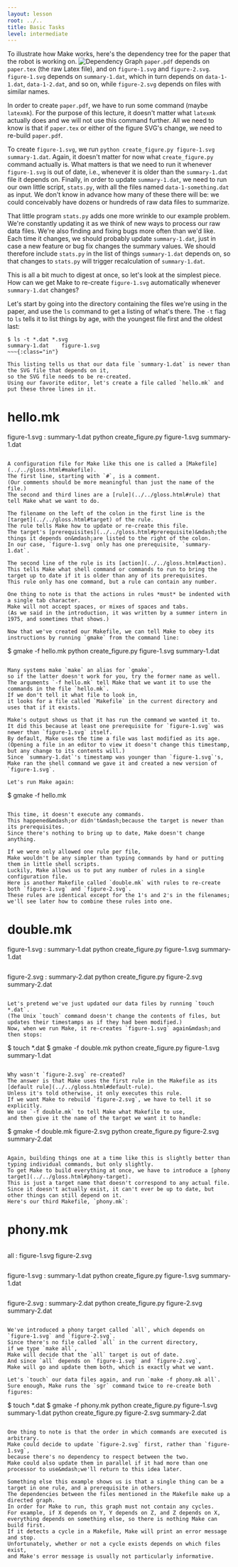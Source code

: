 ```yaml
---
layout: lesson
root: ../..
title: Basic Tasks
level: intermediate
---
```

To illustrate how Make works, here's the dependency tree for the paper that the robot is working on.
![Dependency Graph](img/example-dependencies.png)
`paper.pdf` depends on `paper.tex` (the raw Latex file),
and on `figure-1.svg` and `figure-2.svg`.
`figure-1.svg` depends on `summary-1.dat`,
which in turn depends on `data-1-1.dat`, `data-1-2.dat`, and so on,
while `figure-2.svg` depends on files with similar names.

In order to create `paper.pdf`, we have to run some command (maybe `latexmk`).
For the purpose of this lecture, it doesn't matter what `latexmk` actually does
and we will not use this command further.
All we need to know is that if `paper.tex` or either of the figure SVG's change, we need to
re-build `paper.pdf`.

To create `figure-1.svg`, we run `python create_figure.py figure-1.svg summary-1.dat`.
Again, it doesn't matter for now what `create_figure.py` command actually is.
What matters is that we need to run it whenever `figure-1.svg` is out of date,
i.e., whenever it is older than the `summary-1.dat` file it depends on.
Finally, in order to update `summary-1.dat`, we need to run our own little script, `stats.py`,
with all the files named `data-1-something.dat` as input.
We don't know in advance how many of these there will be: we could conceivably have dozens or hundreds of raw data files to summarize.

That little program `stats.py` adds one more wrinkle to our example problem.
We're constantly updating it as we think of new ways to process our raw data files.
We're also finding and fixing bugs more often than we'd like.
Each time it changes, we should probably update `summary-1.dat`,
just in case a new feature or bug fix changes the summary values.
We should therefore include `stats.py` in the list of things `summary-1.dat` depends on,
so that changes to `stats.py` will trigger recalculation of `summary-1.dat`.

This is all a bit much to digest at once, so let's look at the simplest piece.
How can we get Make to re-create `figure-1.svg` automatically whenever `summary-1.dat` changes?

Let's start by going into the directory containing the files we're using in the paper,
and use the `ls` command to get a listing of what's there.
The `-t` flag to `ls` tells it to list things by age, with the youngest file first and the oldest last:

~~~
$ ls -t *.dat *.svg
summary-1.dat    figure-1.svg
~~~{:class="in"}

This listing tells us that our data file `summary-1.dat` is newer than the SVG file that depends on it,
so the SVG file needs to be re-created.
Using our favorite editor, let's create a file called `hello.mk` and put these three lines in it.

~~~
# hello.mk
figure-1.svg : summary-1.dat
    python create_figure.py figure-1.svg summary-1.dat
~~~{:class="in"}

A configuration file for Make like this one is called a [Makefile](../../gloss.html#makefile).
The first line, starting with `#`, is a comment.
(Our comments should be more meaningful than just the name of the file.)
The second and third lines are a [rule](../../gloss.html#rule) that tell Make what we want to do.

The filename on the left of the colon in the first line is the [target](../../gloss.html#target) of the rule.
The rule tells Make how to update or re-create this file.
The target's [prerequisites](../../gloss.html#prerequisite)&mdash;the things it depends on&mdash;are listed to the right of the colon.
In our case, `figure-1.svg` only has one prerequisite, `summary-1.dat`.

The second line of the rule is its [action](../../gloss.html#action).
This tells Make what shell command or commands to run to bring the target up to date if it is older than any of its prerequisites.
This rule only has one command, but a rule can contain any number.

One thing to note is that the actions in rules *must* be indented with a single tab character.
Make will not accept spaces, or mixes of spaces and tabs.
(As we said in the introduction, it was written by a summer intern in 1975, and sometimes that shows.)

Now that we've created our Makefile, we can tell Make to obey its instructions by running `gmake` from the command line:

~~~
$ gmake -f hello.mk
python create_figure.py figure-1.svg summary-1.dat
~~~{:class="in"}

Many systems make `make` an alias for `gmake`,
so if the latter doesn't work for you, try the former name as well.
The arguments `-f hello.mk` tell Make that we want it to use the commands in the file `hello.mk`.
If we don't tell it what file to look in,
it looks for a file called `Makefile` in the current directory and uses that if it exists.

Make's output shows us that it has run the command we wanted it to.
It did this because at least one prerequisite for `figure-1.svg` was newer than `figure-1.svg` itself.
By default, Make uses the time a file was last modified as its age.
(Opening a file in an editor to view it doesn't change this timestamp, but any change to its contents will.)
Since `summary-1.dat`'s timestamp was younger than `figure-1.svg`'s,
Make ran the shell command we gave it and created a new version of `figure-1.svg`.

Let's run Make again:

~~~
$ gmake -f hello.mk
~~~{:class="in"}

This time, it doesn't execute any commands.
This happened&mdash;or didn't&mdash;because the target is newer than its prerequisites.
Since there's nothing to bring up to date, Make doesn't change anything.

If we were only allowed one rule per file,
Make wouldn't be any simpler than typing commands by hand or putting them in little shell scripts.
Luckily, Make allows us to put any number of rules in a single configuration file.
Here is another Makefile called `double.mk` with rules to re-create
both `figure-1.svg` and `figure-2.svg`.
These rules are identical except for the 1's and 2's in the filenames; we'll see later how to combine these rules into one.

~~~
# double.mk
figure-1.svg : summary-1.dat
    python create_figure.py figure-1.svg summary-1.dat
~~~{:class="in"}

~~~
figure-2.svg : summary-2.dat
    python create_figure.py figure-2.svg summary-2.dat
~~~{:class="in"}

Let's pretend we've just updated our data files by running `touch *.dat`.
(The Unix `touch` command doesn't change the contents of files, but updates their timestamps as if they had been modified.)
Now, when we run Make, it re-creates `figure-1.svg` again&mdash;and then stops:

~~~
$ touch *.dat
$ gmake -f double.mk
python create_figure.py figure-1.svg summary-1.dat
~~~{:class="in"}

Why wasn't `figure-2.svg` re-created?
The answer is that Make uses the first rule in the Makefile as its [default rule](../../gloss.html#default-rule).
Unless it's told otherwise, it only executes this rule.
If we want Make to rebuild `figure-2.svg`, we have to tell it so explicitly.
We use `-f double.mk` to tell Make what Makefile to use,
and then give it the name of the target we want it to handle:

~~~
$ gmake -f double.mk figure-2.svg
python create_figure.py figure-2.svg summary-2.dat
~~~{:class="in"}

Again, building things one at a time like this is slightly better than typing individual commands, but only slightly.
To get Make to build everything at once, we have to introduce a [phony target](../../gloss.html#phony-target).
This is just a target name that doesn't correspond to any actual file.
Since it doesn't actually exist, it can't ever be up to date, but other things can still depend on it.
Here's our third Makefile, `phony.mk`:

~~~
# phony.mk
~~~{:class="in"}

~~~
all : figure-1.svg figure-2.svg
~~~{:class="in"}

~~~
figure-1.svg : summary-1.dat
    python create_figure.py figure-1.svg summary-1.dat
~~~{:class="in"}

~~~
figure-2.svg : summary-2.dat
    python create_figure.py figure-2.svg summary-2.dat
~~~{:class="in"}

We've introduced a phony target called `all`, which depends on `figure-1.svg` and `figure-2.svg`.
Since there's no file called `all` in the current directory,
if we type `make all`,
Make will decide that the `all` target is out of date.
And since `all` depends on `figure-1.svg` and `figure-2.svg`,
Make will go and update them both, which is exactly what we want.

Let's `touch` our data files again, and run `make -f phony.mk all`.
Sure enough, Make runs the `sgr` command twice to re-create both figures:

~~~
$ touch *.dat
$ gmake -f phony.mk
python create_figure.py figure-1.svg summary-1.dat
python create_figure.py figure-2.svg summary-2.dat
~~~{:class="in"}

One thing to note is that the order in which commands are executed is arbitrary.
Make could decide to update `figure-2.svg` first, rather than `figure-1.svg`,
because there's no dependency to respect between the two.
Make could also update them in parallel if it had more than one processor to use&mdash;we'll return to this idea later.

Something else this example shows us is that a single thing can be a target in one rule, and a prerequisite in others.
The dependencies between the files mentioned in the Makefile make up a directed graph.
In order for Make to run, this graph must not contain any cycles.
For example, if X depends on Y, Y depends on Z, and Z depends on X,
everything depends on something else, so there is nothing Make can build first.
If it detects a cycle in a Makefile, Make will print an error message and stop.
Unfortunately, whether or not a cycle exists depends on which files exist,
and Make's error message is usually not particularly informative.
